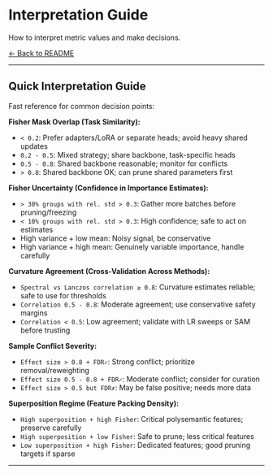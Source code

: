 # Interpretation Guide

How to interpret metric values and make decisions.

[← Back to README](../README.md)

---

## Quick Interpretation Guide

Fast reference for common decision points:

**Fisher Mask Overlap (Task Similarity):**
- `< 0.2`: Prefer adapters/LoRA or separate heads; avoid heavy shared updates
- `0.2 - 0.5`: Mixed strategy; share backbone, task-specific heads
- `0.5 - 0.8`: Shared backbone reasonable; monitor for conflicts
- `> 0.8`: Shared backbone OK; can prune shared parameters first

**Fisher Uncertainty (Confidence in Importance Estimates):**
- `> 30% groups with rel. std > 0.3`: Gather more batches before pruning/freezing
- `< 10% groups with rel. std > 0.3`: High confidence; safe to act on estimates
- High variance + low mean: Noisy signal, be conservative
- High variance + high mean: Genuinely variable importance, handle carefully

**Curvature Agreement (Cross-Validation Across Methods):**
- `Spectral vs Lanczos correlation ≥ 0.8`: Curvature estimates reliable; safe to use for thresholds
- `Correlation 0.5 - 0.8`: Moderate agreement; use conservative safety margins
- `Correlation < 0.5`: Low agreement; validate with LR sweeps or SAM before trusting

**Sample Conflict Severity:**
- `Effect size > 0.8 + FDR✓`: Strong conflict; prioritize removal/reweighting
- `Effect size 0.5 - 0.8 + FDR✓`: Moderate conflict; consider for curation
- `Effect size > 0.5 but FDR✗`: May be false positive; needs more data

**Superposition Regime (Feature Packing Density):**
- `High superposition + high Fisher`: Critical polysemantic features; preserve carefully
- `High superposition + low Fisher`: Safe to prune; less critical features
- `Low superposition + high Fisher`: Dedicated features; good pruning targets if sparse

---

